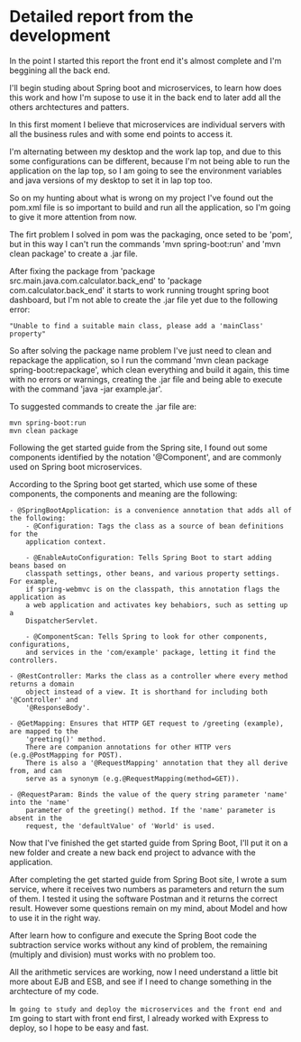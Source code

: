 # Detailed report from the development

In the point I started this report the front end it's almost complete
and I'm beggining all the back end.

I'll begin studing about Spring boot and microservices, to learn how
does this work and how I'm supose to use it in the back end to later
	add all the others archtectures and patters.

In this first moment I believe that microservices are individual 
servers with all the business rules and with some end points to 
access it.

I'm alternating between my desktop and the work lap top, and due to this
some configurations can be different, because I'm not being able to run
the application on the lap top, so I am going to see the environment 
variables and java versions of my desktop to set it in lap top too.

So on my hunting about what is wrong on my project I've found out the pom.xml
file is so important to build and run all the application, so I'm going to 
give it more attention from now.

The firt problem I solved in pom was the packaging, once seted to be 'pom',
but in this way I can't run the commands 'mvn spring-boot:run' and 
'mvn clean package' to create a .jar file.

After fixing the package from 'package src.main.java.com.calculator.back_end'
to 'package com.calculator.back_end' it starts to work running trought spring
boot dashboard, but I'm not able to create the .jar file yet due to the 
following error: 

	"Unable to find a suitable main class, please add a 'mainClass' property"

So after solving the package name problem I've just need to clean and repackage
the application, so I run the command 'mvn clean package spring-boot:repackage',
which clean everything and build it again, this time with no errors or warnings,
creating the .jar file and being able to execute with the command 'java -jar
example.jar'.

To suggested commands to create the .jar file are:

	mvn spring-boot:run
	mvn clean package

Following the get started guide from the Spring site, I found out some components
identified by the notation '@Component', and are commonly used on Spring boot
microservices.

According to the Spring boot get started, which use some of these components, the
components and meaning are the following:

	- @SpringBootApplication: is a convenience annotation that adds all of the following:
		- @Configuration: Tags the class as a source of bean definitions for the
		application context.

		- @EnableAutoConfiguration: Tells Spring Boot to start adding beans based on
		classpath settings, other beans, and various property settings. For example,
		if spring-webmvc is on the classpath, this annotation flags the application as
		a web application and activates key behabiors, such as setting up a
		DispatcherServlet.

		- @ComponentScan: Tells Spring to look for other components, configurations,
		and services in the 'com/example' package, letting it find the controllers.		
	
	- @RestController: Marks the class as a controller where every method returns a domain
		object instead of a view. It is shorthand for including both '@Controller' and 
		'@ResponseBody'.
 
	- @GetMapping: Ensures that HTTP GET request to /greeting (example), are mapped to the
		'greeting()' method.
		There are companion annotations for other HTTP vers (e.g.@PostMapping for POST).
		There is also a '@RequestMapping' annotation that they all derive from, and can
		serve as a synonym (e.g.@RequestMapping(method=GET)).

	- @RequestParam: Binds the value of the query string parameter 'name' into the 'name'
		parameter of the greeting() method. If the 'name' parameter is absent in the
		request, the 'defaultValue' of 'World' is used.

Now that I've finished the get started guide from Spring Boot, I'll put it on a new folder and
create a new back end project to advance with the application.

After completing the get started guide from Spring Boot site, I wrote a sum service, where it 
receives two numbers as parameters and return the sum of them. I tested it using the software
Postman and it returns the correct result. However some questions remain on my mind, about
Model and how to use it in the right way.

After learn how to configure and execute the Spring Boot code the subtraction service works
without any kind of problem, the remaining (multiply and division) must works with no problem
too.

All the arithmetic services are working, now I need understand a little bit more about EJB and
ESB, and see if I need to change something in the archtecture of my code.

I`m going to study and deploy the microservices and the front end and I`m going to start with front
end first, I already worked with Express to deploy, so I hope to be easy and fast.



